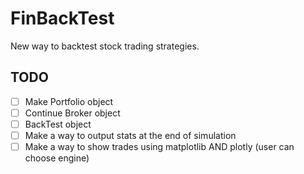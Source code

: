 # FinBackTest
New way to backtest stock trading strategies.

## TODO
- [ ] Make Portfolio object
- [ ] Continue Broker object
- [ ] BackTest object
- [ ] Make a way to output stats at the end of simulation
- [ ] Make a way to show trades using matplotlib AND plotly (user can choose engine)